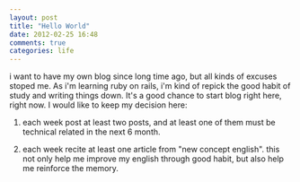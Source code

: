 ```yaml
---
layout: post
title: "Hello World"
date: 2012-02-25 16:48
comments: true
categories: life
---
```


i want to have my own blog since long time ago, but all kinds of excuses stoped me.
As i'm learning ruby on rails, i'm kind of repick the good habit of study and writing 
things down. It's a good chance to start blog right here, right now. 
I would like to keep my decision here:

1. each week post at least two posts, and at least one of them must be technical related
   in the next 6 month.

2. each week recite at least one article from "new concept english". this not only help
   me improve my english through good habit, but also help me reinforce the memory. 

  

